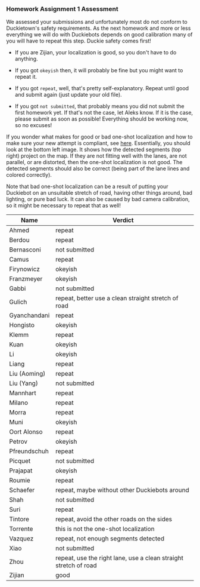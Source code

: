 ### Homework Assignment 1 Assessment

We assessed your submissions and unfortunately most do not conform to Duckietown's safety requirements. As the next homework and more or less everything we will do with Duckiebots depends on good calibration many of you will have to repeat this step. Duckie safety comes first!

* If you are Zijian, your localization is good, so you don't have to do anything.

* If you got `okeyish` then, it will probably be fine but you might want to repeat it.

* If you got `repeat`, well, that's pretty self-explanatory. Repeat until good and submit again (just update your old file).

* If you got `not submitted`, that probably means you did not submit the first homework yet. If that's not the case, let Aleks know. If it is the case, please submit as soon as possible! Everything should be working now, so no excuses!

If you wonder what makes for good or bad one-shot localization and how to make sure your new attempt is compliant, see [here](http://docs.duckietown.org/DT18/opmanual_duckiebot/out/camera_calib.html). Essentially, you should look at the bottom left image. It shows how the detected segments (top right) project on the map. If they are not fitting well with the lanes, are not parallel, or are distorted, then the one-shot localization is not good. The detected segments should also be correct (being part of the lane lines and colored correctly).

Note that bad one-shot localization can be a result of putting your Duckiebot on an unsuitable stretch of road, having other things around, bad lighting, or pure bad luck. It can also be caused by bad camera calibration, so it might be necessary to repeat that as well!


| Name         | Verdict                                                          |
|--------------|------------------------------------------------------------------|
| Ahmed        | repeat                                                           |
| Berdou       | repeat                                                           |
| Bernasconi   | not submitted                                                    |
| Camus        | repeat                                                           |
| Firynowicz   | okeyish                                                          |
| Franzmeyer   | okeyish                                                          |
| Gabbi        | not submitted                                                    |
| Gulich       | repeat, better use a clean straight stretch of road              |
| Gyanchandani | repeat                                                           |
| Hongisto     | okeyish                                                          |
| Klemm        | repeat                                                           |
| Kuan         | okeyish                                       |
| Li           | okeyish                                                          |
| Liang        | repeat                                                           |
| Liu (Aoming) | repeat                                                           |
| Liu (Yang)   | not submitted                                                    |
| Mannhart     | repeat                                                           |
| Milano       | repeat                                                           |
| Morra        | repeat                                                           |
| Muni         | okeyish                                                          |
| Oort Alonso  | repeat                                                           |
| Petrov       | okeyish                                                          |
| Pfreundschuh | repeat                                                           |
| Picquet      | not submitted                                                    |
| Prajapat     | okeyish                                                          |
| Roumie       | repeat                                                           |
| Schaefer     | repeat, maybe without other Duckiebots around                    |
| Shah         | not submitted                                                    |
| Suri         | repeat                                                           |
| Tintore      | repeat, avoid the other roads on the sides                       |
| Torrente     | this is not the one-shot localization                            |
| Vazquez      | repeat, not enough segments detected                             |
| Xiao         | not submitted                                                    |
| Zhou         | repeat, use the right lane, use a clean straight stretch of road |
| Zijian       | good                                                             |
